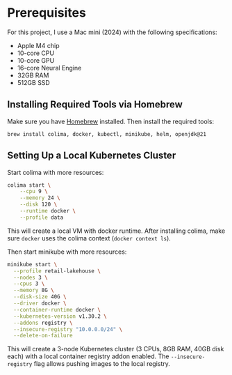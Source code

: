 # Prerequisites

For this project, I use a Mac mini (2024) with the following specifications:

- Apple M4 chip
- 10-core CPU
- 10-core GPU
- 16-core Neural Engine
- 32GB RAM
- 512GB SSD

## Installing Required Tools via Homebrew

Make sure you have [Homebrew](https://brew.sh/) installed. Then install the required tools:

```
brew install colima, docker, kubectl, minikube, helm, openjdk@21
```

## Setting Up a Local Kubernetes Cluster

Start colima with more resources:

```bash
colima start \
    --cpu 9 \
    --memory 24 \
    --disk 120 \
    --runtime docker \
    --profile data
```

This will create a local VM with docker runtime. After installing colima, make sure `docker` uses the colima context (`docker context ls`).

Then start minikube with more resources:

```bash
minikube start \
  --profile retail-lakehouse \
  --nodes 3 \
  --cpus 3 \
  --memory 8G \
  --disk-size 40G \
  --driver docker \
  --container-runtime docker \
  --kubernetes-version v1.30.2 \
  --addons registry \
  --insecure-registry "10.0.0.0/24" \
  --delete-on-failure
```

This will create a 3-node Kubernetes cluster (3 CPUs, 8GB RAM, 40GB disk each) with a local container registry addon enabled. The `--insecure-registry` flag allows pushing images to the local registry.

